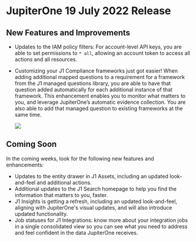 # JupiterOne 19 July 2022 Release

## New Features and Improvements
- Updates to the IAM policy filters: For account-level API keys, you are able to set permissions to `* all`, allowing an account token to access all actions and all resources. 

- Customizing your J1 Compliance frameworks just got easier! When adding additional mapped questions to a requirement for a framework from the J1 managed questions library, you are able to have that question added automatically for each additional instance of that framework. This enhancement enables you to monitor what matters to you, and leverage JupiterOne’s automatic evidence collection. You are also able to add that managed question to existing frameworks at the same time. 
  

  ![](C:\Users\lynch\OneDrive\Documents\GitHub\docs\knowledgeBase\assets\rn-propagate.png) 

   

## Coming Soon
In the coming weeks, look for the following new features and enhancements:
- Updates to the entity drawer in J1 Assets, including an updated look-and-feel and additional actions. 
- Additional updates to the J1 Search homepage to help you find the information that matters to you, faster.
- J1 Insights is getting a refresh, including an updated look-and-feel, aligning with JupiterOne's visual updates, and will also introduce updated functionality.
- Job statuses for J1 Integrations: know more about your integration jobs in a single consolidated view so you can see what you need to address and feel confident in the data JupiterOne receives. 
